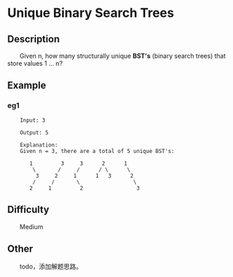 # Unique Binary Search Trees

## Description

&emsp;&emsp;Given n, how many structurally unique **BST's** \(binary search trees\) that store values 1 ... n?

## Example

### eg1

```
    Input: 3
    
    Output: 5
    
    Explanation:
    Given n = 3, there are a total of 5 unique BST's:
    
       1         3     3      2      1
        \       /     /      / \      \
         3     2     1      1   3      2
        /     /       \                 \
       2     1         2                 3
```

## Difficulty

&emsp;&emsp;Medium

## Other

&emsp;&emsp;todo，添加解题思路。
